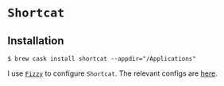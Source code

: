 # `Shortcat`

## Installation

```ShellSession
$ brew cask install shortcat --appdir="/Applications"
```

I use [`Fizzy`](https://github.com/alem0lars/fizzy) to configure `Shortcat`.
The relevant configs are [here](https://github.com/alem0lars/configs/tree/master/shortcat).
